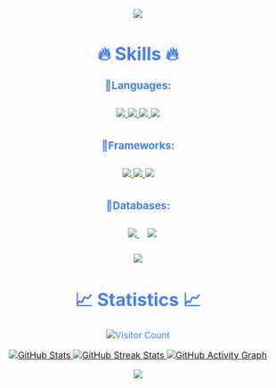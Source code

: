 <div align="center" style="font-size: medium; color: #447ff7;">
  <p align="center">
    <img src="https://user-images.githubusercontent.com/73097560/115834477-dbab4500-a447-11eb-908a-139a6edaec5c.gif">
    <br>
  </p>
  
  <h1>🔥 Skills 🔥</h1>

  <h3>🔹Languages:</h3>
  <p style="padding: 10px;">
    <a href="https://www.python.org/" target="_blank">
      <img src="https://img.icons8.com/color/48/000000/python.png"/>
    </a>
    <a href="https://developer.mozilla.org/en-US/docs/Web/JavaScript" target="_blank">
      <img src="https://img.icons8.com/color/48/000000/javascript.png"/>
    </a>
    <a href="https://www.php.net/" target="_blank">
      <img src="https://img.icons8.com/officel/40/000000/php-logo.png"/>
    </a>
    <a href="https://kotlinlang.org/" target="_blank">
      <img src="https://img.icons8.com/color/48/000000/kotlin.png"/>
    </a>
  </p>

  <h3>🔹Frameworks:</h3>
  <p style="padding: 10px;">
    <a href="https://www.tensorflow.org/" target="_blank">
      <img src="https://img.icons8.com/color/48/000000/tensorflow.png"/>
    </a>
    <a href="https://reactjs.org/" target="_blank">
      <img src="https://img.icons8.com/color/48/000000/react-native.png"/>
    </a>
    <a href="https://laravel.com/" target="_blank">
      <img src="https://img.icons8.com/fluent/48/000000/laravel.png"/>
    </a>
  </p>

  <h3>🔹Databases:</h3>
  <p style="padding: 10px;">
    <a href="https://www.mysql.com/" target="_blank" style="padding: 15px;">
      <img src="https://img.icons8.com/fluent/50/000000/mysql-logo.png"/>
    </a>
    <a href="https://www.mongodb.com/" target="_blank">
      <img src="https://img.icons8.com/color/48/000000/mongodb.png"/>
    </a>
  </p>

  <p align="center">
    <img src="https://user-images.githubusercontent.com/73097560/115834477-dbab4500-a447-11eb-908a-139a6edaec5c.gif">
    <br>
  </p>

  <h1>📈 Statistics 📈</h1>

  <p align="center">
    <img src="https://komarev.com/ghpvc/?username=jiienc&color=447ff7&label=Visitor+count" alt="Visitor Count">
  </p>

  <p align="center">
    <a href="https://github.com/jiienc">
      <img src="https://github-readme-stats.vercel.app/api?username=jiienc&show_icons=true&theme=github_dark&hide_border=true" alt="GitHub Stats"/>
      <img src="https://github-readme-streak-stats.herokuapp.com/?user=jiienc&theme=github-dark-blue&hide_border=true" alt="GitHub Streak Stats"/>
      <img src="https://activity-graph.herokuapp.com/graph?username=jiienc&theme=react-dark" alt="GitHub Activity Graph"/>
    </a>
  </p>

  <p align="center">
    <img src="https://user-images.githubusercontent.com/73097560/115834477-dbab4500-a447-11eb-908a-139a6edaec5c.gif">
    <br>
  </p>
</div>
